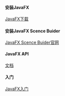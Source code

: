 
#### 安装JavaFX
[JavaFX下载](https://gluonhq.com/products/javafx/)

#### 安装JavaFX Scence Buider
[JavaFX Scence Buider官网](https://www.oracle.com/java/technologies/javafxscenebuilder-1x-archive-downloads.html)

#### JavaFX API
[文档](https://docs.oracle.com/javafx/2/api/index.html)

#### 入门
[JavaFX入门](http://www.javafxchina.net/blog/docs/)
